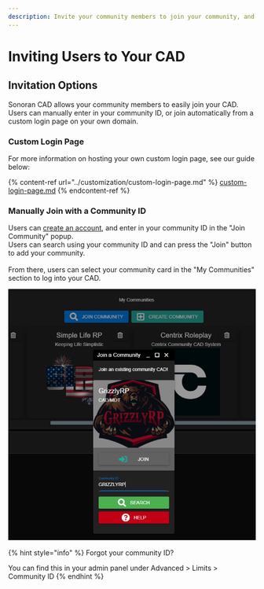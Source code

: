 ```yaml
---
description: Invite your community members to join your community, and grant them access.
---
```


# Inviting Users to Your CAD

## Invitation Options

Sonoran CAD allows your community members to easily join your CAD. Users can manually enter in your community ID, or join automatically from a custom login page on your own domain.

### Custom Login Page

For more information on hosting your own custom login page, see our guide below:

{% content-ref url="../customization/custom-login-page.md" %}
[custom-login-page.md](../customization/custom-login-page.md)
{% endcontent-ref %}

### Manually Join with a Community ID

Users can [create an account](registering-your-account.md), and enter in your community ID in the "Join Community" popup.\
Users can search using your community ID and can press the "Join" button to add your community.\
\
From there, users can select your community card in the "My Communities" section to log into your CAD.

![The join community modal allows users to search for a community ID](../../.gitbook/assets/join.png)

{% hint style="info" %}
Forgot your community ID?

You can find this in your admin panel under Advanced > Limits > Community ID
{% endhint %}
